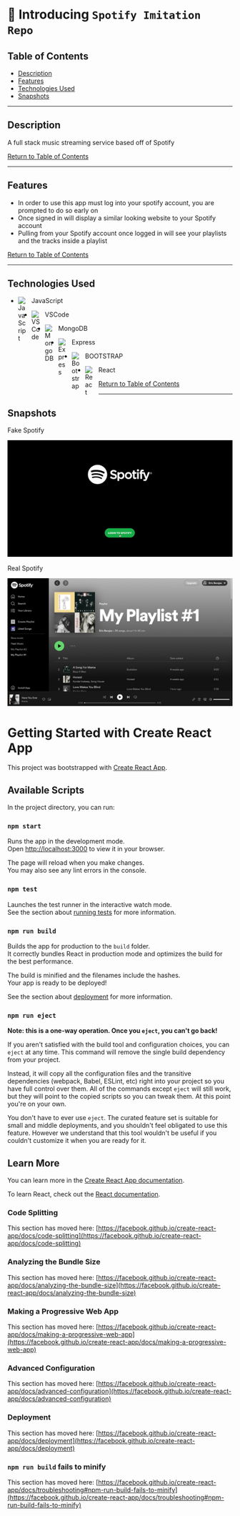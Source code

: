 # 👋 Introducing `Spotify Imitation Repo`

## Table of Contents
* [Description](#Description)
* [Features](#Features)
* [Technologies Used](#Technologies-Used)
* [Snapshots](#Snapshots)

___

## Description
A full stack music streaming service based off of Spotify

[Return to Table of Contents](#Table-of-Contents)

___

## Features 
* In order to use this app must log into your spotify account, you are prompted to do so early on
* Once signed in will display a similar looking website to your Spotify account
* Pulling from your Spotify account once logged in will see your playlists and the tracks inside a playlist

[Return to Table of Contents](#Table-of-Contents)

___

## Technologies Used
* JavaScript <img align="left" alt="JavaScript" width="20px" style="padding-right:10px;" src="https://upload.vectorlogo.zone/logos/javascript/images/239ec8a4-163e-4792-83b6-3f6d96911757.svg" />

* VSCode <img align="left" alt="VSCode" width="20px" style="padding-right:10px;" src="https://www.vectorlogo.zone/logos/visualstudio_code/visualstudio_code-icon.svg" />

* MongoDB <img align="left" alt="MongoDB" width="20px" style="padding-right:10px;" src="https://www.vectorlogo.zone/logos/mongodb/mongodb-icon.svg" />

* Express <img align="left" alt="Express" width="20px" style="padding-right:10px;" src="https://www.vectorlogo.zone/logos/expressjs/expressjs-icon.svg" />

* BOOTSTRAP <img align="left" alt="Bootstrap" width="20px" style="padding-right:10px;" src="https://cdn.jsdelivr.net/gh/devicons/devicon/icons/bootstrap/bootstrap-original.svg" />

* React <img align="left" alt="React" width="20px" style="padding-right:10px;" src="https://www.vectorlogo.zone/logos/reactjs/reactjs-icon.svg" />

[Return to Table of Contents](#Table-of-Contents)

___

## Snapshots

Fake Spotify

<div width="300px">
  <img src="./img/Spotify-Clone.gif" alt="spotify clone" />
</div>

Real Spotify

<div>
  <img width="600px" src="./img/real-spotify.png" alt="real spotify" />
</div>

#

# Getting Started with Create React App

This project was bootstrapped with [Create React App](https://github.com/facebook/create-react-app).

## Available Scripts

In the project directory, you can run:

### `npm start`

Runs the app in the development mode.\
Open [http://localhost:3000](http://localhost:3000) to view it in your browser.

The page will reload when you make changes.\
You may also see any lint errors in the console.

### `npm test`

Launches the test runner in the interactive watch mode.\
See the section about [running tests](https://facebook.github.io/create-react-app/docs/running-tests) for more information.

### `npm run build`

Builds the app for production to the `build` folder.\
It correctly bundles React in production mode and optimizes the build for the best performance.

The build is minified and the filenames include the hashes.\
Your app is ready to be deployed!

See the section about [deployment](https://facebook.github.io/create-react-app/docs/deployment) for more information.

### `npm run eject`

**Note: this is a one-way operation. Once you `eject`, you can't go back!**

If you aren't satisfied with the build tool and configuration choices, you can `eject` at any time. This command will remove the single build dependency from your project.

Instead, it will copy all the configuration files and the transitive dependencies (webpack, Babel, ESLint, etc) right into your project so you have full control over them. All of the commands except `eject` will still work, but they will point to the copied scripts so you can tweak them. At this point you're on your own.

You don't have to ever use `eject`. The curated feature set is suitable for small and middle deployments, and you shouldn't feel obligated to use this feature. However we understand that this tool wouldn't be useful if you couldn't customize it when you are ready for it.

## Learn More

You can learn more in the [Create React App documentation](https://facebook.github.io/create-react-app/docs/getting-started).

To learn React, check out the [React documentation](https://reactjs.org/).

### Code Splitting

This section has moved here: [https://facebook.github.io/create-react-app/docs/code-splitting](https://facebook.github.io/create-react-app/docs/code-splitting)

### Analyzing the Bundle Size

This section has moved here: [https://facebook.github.io/create-react-app/docs/analyzing-the-bundle-size](https://facebook.github.io/create-react-app/docs/analyzing-the-bundle-size)

### Making a Progressive Web App

This section has moved here: [https://facebook.github.io/create-react-app/docs/making-a-progressive-web-app](https://facebook.github.io/create-react-app/docs/making-a-progressive-web-app)

### Advanced Configuration

This section has moved here: [https://facebook.github.io/create-react-app/docs/advanced-configuration](https://facebook.github.io/create-react-app/docs/advanced-configuration)

### Deployment

This section has moved here: [https://facebook.github.io/create-react-app/docs/deployment](https://facebook.github.io/create-react-app/docs/deployment)

### `npm run build` fails to minify

This section has moved here: [https://facebook.github.io/create-react-app/docs/troubleshooting#npm-run-build-fails-to-minify](https://facebook.github.io/create-react-app/docs/troubleshooting#npm-run-build-fails-to-minify)

